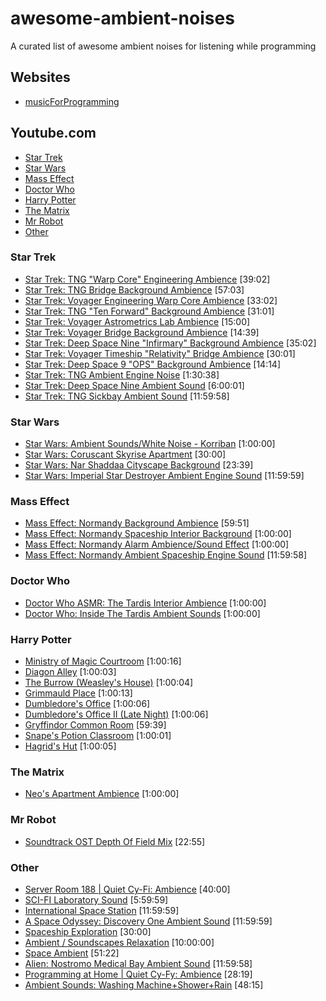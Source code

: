# awesome-ambient-noises
A curated list of awesome ambient noises for listening while programming

## Websites
+ [musicForProgramming](http://www.musicforprogramming.net/)

## Youtube.com

+ [Star Trek](#star-trek)
+ [Star Wars](#star-wars)
+ [Mass Effect](#mass-effect)
+ [Doctor Who](#doctor-who)
+ [Harry Potter](#harry-potter)
+ [The Matrix](#the-matrix)
+ [Mr Robot](#mr-robot)
+ [Other](#other)

### Star Trek

* [Star Trek: TNG "Warp Core" Engineering Ambience](https://youtu.be/MNBA2U-L8dc) [39:02]
* [Star Trek: TNG Bridge Background Ambience](https://youtu.be/Yb3Yxz8bxj8) [57:03]
* [Star Trek: Voyager Engineering Warp Core Ambience](https://youtu.be/sfU0HKXXfiU) [33:02]
* [Star Trek: TNG "Ten Forward" Background Ambience](https://youtu.be/yUbAiDMLovw) [31:01]
* [Star Trek: Voyager Astrometrics Lab Ambience](https://youtu.be/CGOq_BP8_6c) [15:00]
* [Star Trek: Voyager Bridge Background Ambience](https://youtu.be/ZTDtH9uf24w) [14:39]
* [Star Trek: Deep Space Nine "Infirmary" Background Ambience](https://youtu.be/5LoAAiAFbwY) [35:02]
* [Star Trek: Voyager Timeship "Relativity" Bridge Ambience](https://youtu.be/30Yr-1-cc4M) [30:01]
* [Star Trek: Deep Space 9 "OPS" Background Ambience](https://youtu.be/mDEO07viY-g) [14:14]
* [Star Trek: TNG Ambient Engine Noise](https://youtu.be/cqCoUvz_nwI) [1:30:38]
* [Star Trek: Deep Space Nine Ambient Sound](https://youtu.be/k_vKrBDS4EU) [6:00:01]
* [Star Trek: TNG Sickbay Ambient Sound](https://youtu.be/s2wAw63HFuY) [11:59:58]

### Star Wars

* [Star Wars: Ambient Sounds/White Noise - Korriban](https://youtu.be/YlPFptEK1zM) [1:00:00]
* [Star Wars: Coruscant Skyrise Apartment](https://youtu.be/D24_zcoiTj0) [30:00]
* [Star Wars: Nar Shaddaa Cityscape Background](https://youtu.be/NP7O-g-azyI) [23:39]
* [Star Wars: Imperial Star Destroyer Ambient Engine Sound](https://youtu.be/GlQ3GC_Ddmk) [11:59:59]

### Mass Effect

* [Mass Effect: Normandy Background Ambience](https://youtu.be/TIH8UA5Zb-4) [59:51]
* [Mass Effect: Normandy Spaceship Interior Background](https://youtu.be/HfWU_y8fnTA) [1:00:00]
* [Mass Effect: Normandy Alarm Ambience/Sound Effect](https://youtu.be/N4oY5qWVpqE) [1:00:00]
* [Mass Effect: Normandy Ambient Spaceship Engine Sound](https://youtu.be/mopMCLbt1L0) [11:59:58]

### Doctor Who

* [Doctor Who ASMR: The Tardis Interior Ambience](https://youtu.be/hdZv3pId_p8) [1:00:00]
* [Doctor Who: Inside The Tardis Ambient Sounds](https://youtu.be/lHBQqfO-p50) [1:00:00]

### Harry Potter

* [Ministry of Magic Courtroom](https://www.youtube.com/watch?v=APp8GyzcPgE) [1:00:16]
* [Diagon Alley](https://www.youtube.com/watch?v=ZlS71cADdDY) [1:00:03]
* [The Burrow (Weasley's House)](https://www.youtube.com/watch?v=gLPRWJgQkFY) [1:00:04]
* [Grimmauld Place](https://www.youtube.com/watch?v=H5n2jjxZ9Dc) [1:00:13]
* [Dumbledore's Office](https://www.youtube.com/watch?v=aih5aT6l3h4) [1:00:06]
* [Dumbledore's Office II (Late Night)](https://www.youtube.com/watch?v=4p6D2NksiIQ) [1:00:06]
* [Gryffindor Common Room](https://www.youtube.com/watch?v=ELNbciT5tYk) [59:39]
* [Snape's Potion Classroom](https://www.youtube.com/watch?v=eyYB-txU6Jg) [1:00:01]
* [Hagrid's Hut](https://www.youtube.com/watch?v=sf2Nx3OG0sQ) [1:00:05]

### The Matrix
* [Neo's Apartment Ambience](https://youtu.be/RP4_FRNSPDw) [1:00:00]

### Mr Robot
* [Soundtrack OST Depth Of Field Mix](https://youtu.be/YC1n6NGANw0) [22:55]

### Other

* [Server Room 188 | Quiet Cy-Fi: Ambience](https://youtu.be/NeESf9aCZHQ) [40:00]
* [SCI-FI Laboratory Sound](https://youtu.be/RhP7RZrNZTg) [5:59:59]
* [International Space Station](https://youtu.be/SzSkCCs34MU) [11:59:59]
* [A Space Odyssey: Discovery One Ambient Sound](https://youtu.be/7g27GTH-KaM) [11:59:59]
* [Spaceship Exploration](https://youtu.be/sFmQ55LmOoA) [30:00]
* [Ambient / Soundscapes Relaxation](https://youtu.be/8JsG_fWWojM) [10:00:00]
* [Space Ambient](https://youtu.be/MYqsKJAmsOE) [51:22]
* [Alien: Nostromo Medical Bay Ambient Sound](https://youtu.be/Eta5t850U3M) [11:59:58]
* [Programming at Home | Quiet Cy-Fy: Ambience](https://www.youtube.com/watch?v=p59UOrGjMKM) [28:19]
* [Ambient Sounds: Washing Machine+Shower+Rain](https://www.youtube.com/watch?v=Aqr4FqLIhjY) [48:15]
